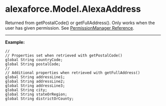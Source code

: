 # alexaforce.Model.AlexaAddress #

Returned from getPostalCode() or getFullAddress(). Only works when the user has given permission. See [PermissionManager Reference](../Permissions.md).

- - - -

**Example:**
```
//
// Properties set when retrieved with getPostalCode()
global String countryCode;
global String postalCode;
//
// Additional properties when retrieved with getFullAddress()
global String addressLine1;
global String addressLine2;
global String addressLine3;
global String city;
global String stateOrRegion;
global String districtOrCounty;

```
